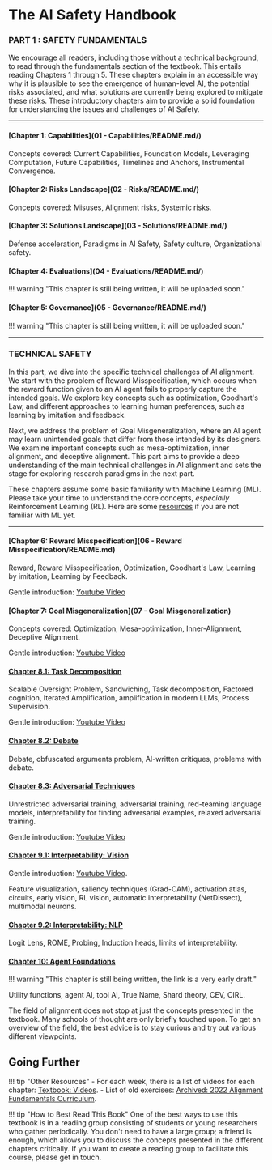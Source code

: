 
# The AI Safety Handbook

### **PART 1 : SAFETY FUNDAMENTALS**

We encourage all readers, including those without a technical background, to read through the fundamentals section of the textbook. This entails reading Chapters 1 through 5. These chapters explain in an accessible way why it is plausible to see the emergence of human-level AI, the potential risks associated, and what solutions are currently being explored to mitigate these risks. These introductory chapters aim to provide a solid foundation for understanding the issues and challenges of AI Safety.

---

#### [Chapter 1: **Capabilities**](01 - Capabilities/README.md/)

Concepts covered: Current Capabilities, Foundation Models, Leveraging Computation, Future Capabilities, Timelines and Anchors, Instrumental Convergence.

#### [Chapter 2: **Risks Landscape**](02 - Risks/README.md/)

Concepts covered: Misuses, Alignment risks, Systemic risks.

#### [Chapter 3: **Solutions Landscape**](03 - Solutions/README.md/)

Defense acceleration, Paradigms in AI Safety, Safety culture, Organizational safety.

#### [Chapter 4: **Evaluations**](04 - Evaluations/README.md/)

!!! warning "This chapter is still being written, it will be uploaded soon."

#### [Chapter 5: **Governance**](05 - Governance/README.md/)

!!! warning "This chapter is still being written, it will be uploaded soon."

---

### **TECHNICAL SAFETY**


In this part, we dive into the specific technical challenges of AI alignment. We start with the problem of Reward Misspecification, which occurs when the reward function given to an AI agent fails to properly capture the intended goals. We explore key concepts such as optimization, Goodhart's Law, and different approaches to learning human preferences, such as learning by imitation and feedback.

Next, we address the problem of Goal Misgeneralization, where an AI agent may learn unintended goals that differ from those intended by its designers. We examine important concepts such as mesa-optimization, inner alignment, and deceptive alignment. This part aims to provide a deep understanding of the main technical challenges in AI alignment and sets the stage for exploring research paradigms in the next part.

These chapters assume some basic familiarity with Machine Learning (ML). Please take your time to understand the core concepts, *especially* Reinforcement Learning (RL). Here are some [resources](https://course.aisafetyfundamentals.com/alignment?week=0) if you are not familiar with ML yet.

---

#### [Chapter 6: **Reward Misspecification**](06 - Reward Misspecification/README.md)

Reward, Reward Misspecification, Optimization, Goodhart's Law, Learning by imitation, Learning by Feedback.


Gentle introduction: [Youtube Video](https://www.youtube.com/watch?v=nKJlF-olKmg)

#### [Chapter 7: **Goal Misgeneralization**](07 - Goal Misgeneralization)

Concepts covered: Optimization, Mesa-optimization, Inner-Alignment, Deceptive Alignment.

Gentle introduction: [Youtube Video](https://www.youtube.com/watch?v=bJLcIBixGj8)

#### [Chapter 8.1: **Task Decomposition**](https://www.lesswrong.com/s/3ni2P2GZzBvNebWYZ/p/FFz6H35Gy6BArHxkc)

Scalable Oversight Problem, Sandwiching, Task decomposition, Factored cognition, Iterated Amplification, amplification in modern LLMs, Process Supervision.

Gentle introduction: [Youtube Video](https://www.youtube.com/watch?v=v9M2Ho9I9Qo)

#### [Chapter 8.2: **Debate**](https://www.lesswrong.com/s/3ni2P2GZzBvNebWYZ/p/WP4fciGn3rNtmq3tY)

Debate, obfuscated arguments problem, AI-written critiques, problems with debate.

#### [Chapter 8.3: **Adversarial Techniques**](https://www.lesswrong.com/s/3ni2P2GZzBvNebWYZ/p/nz5NNAtfKJLmbtksL)

Unrestricted adversarial training, adversarial training, red-teaming language models, interpretability for finding adversarial examples, relaxed adversarial training.

Gentle introduction: [Youtube Video](https://www.youtube.com/watch?v=wIX00bZ173k)

#### [Chapter 9.1: **Interpretability: Vision**](https://www.lesswrong.com/posts/XZfJvxZqfbLfN6pKh/introductory-textbook-to-vision-models-interpretability)

Gentle introduction: [Youtube Video](https://www.youtube.com/watch?v=cqMe9E4p7fE).

Feature visualization, saliency techniques (Grad-CAM), activation atlas, circuits, early vision, RL vision, automatic interpretability (NetDissect), multimodal neurons.

#### [Chapter 9.2: **Interpretability: NLP**](https://drive.google.com/file/d/145_PXa5XE1iaq911NmO25Res_ALAGLlE/view?usp=sharing)

Logit Lens, ROME, Probing, Induction heads, limits of interpretability.

#### [Chapter 10: **Agent Foundations**](https://docs.google.com/document/d/1z4CwGDUzHvPvfXNxyfDaIfh9kK1JBJWEcfdGUutfJY0/edit)

!!! warning "This chapter is still being written, the link is a very early draft."

Utility functions, agent AI, tool AI, True Name, Shard theory, CEV, CIRL.


The field of alignment does not stop at just the concepts presented in the textbook. Many schools of thought are only briefly touched upon. To get an overview of the field, the best advice is to stay curious and try out various different viewpoints.

## Going Further

!!! tip "Other Resources"
    - For each week, there is a list of videos for each chapter: [Textbook: Videos](https://docs.google.com/document/d/19OeWv-_yhG0dUyrl6mfnHeHgZYVtyRdNt0kZQjtfSdc/edit).
    - List of old exercises: [Archived: 2022 Alignment Fundamentals Curriculum](https://docs.google.com/document/d/1mTm_sT2YQx3mRXQD6J2xD2QJG1c3kHyvX8kQc_IQ0ns/edit#heading=h.dlm795ug69gc).

!!! tip "How to Best Read This Book"
    One of the best ways to use this textbook is in a reading group consisting of students or young researchers who gather periodically. You don't need to have a large group; a friend is enough, which allows you to discuss the concepts presented in the different chapters critically. If you want to create a reading group to facilitate this course, please get in touch.

